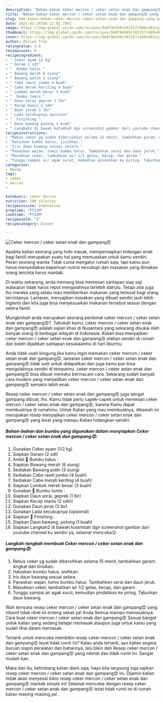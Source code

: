 ```yaml
---
description: "Bahan-bahan Ceker mercon / ceker setan enak dan gampang😍 yang enak dan Mudah Dibuat"
title: "Bahan-bahan Ceker mercon / ceker setan enak dan gampang😍 yang enak dan Mudah Dibuat"
slug: 846-bahan-bahan-ceker-mercon-ceker-setan-enak-dan-gampang-yang-enak-dan-mudah-dibuat
date: 2021-03-24T06:12:01.796Z
image: https://img-global.cpcdn.com/recipes/9e879e549c582157/680x482cq70/ceker-mercon-ceker-setan-enak-dan-gampang😍-foto-resep-utama.jpg
thumbnail: https://img-global.cpcdn.com/recipes/9e879e549c582157/680x482cq70/ceker-mercon-ceker-setan-enak-dan-gampang😍-foto-resep-utama.jpg
cover: https://img-global.cpcdn.com/recipes/9e879e549c582157/680x482cq70/ceker-mercon-ceker-setan-enak-dan-gampang😍-foto-resep-utama.jpg
author: Marion Tran
ratingvalue: 3.6
reviewcount: 9
recipeingredient:
- " Ceker ayam 12 kg"
- " Garam 2 sdt"
- "  Bumbu halus "
- " Bawang merah 6 siung"
- " Bawang putih 3 siung"
- " Cabe rawit jumbo 4 buah"
- " Cabe merah keriting 4 buah"
- " Lombok merah besar 3 buah"
- "  Bumbu tumis "
- " Daun serai geprek 1 lbr"
- " Kecap manis 2 sdm"
- " Daun jeruk 3 lbr"
- " Lada secukupnya opsional"
- "  Finishing "
- " Daun bawang potong 1 buah"
- " Langkah2 di bawah kutambah dgn screenshot gambar dari youtube channel ku sendiri ya selamat mencoba"
recipeinstructions:
- "Rebus ceker yg sudah dibersihkan selama 15 menit, tambahkan garam. Angkat dan tirisikan."
- "Haluskan bumbu halus, sisihkan."
- "Iris daun bawang sesuai selera."
- "Panaskan wajan, tumis bumbu halus. Tambahkan serai dan daun jeruk."
- "Masukkan ceker, tambahkan air 1/2 gelas, kecap, dan garam."
- "Tunggu sampai air agak surut, kemudian pindahkan ke piring. Taburkan daun bawang."
categories:
- Resep
tags:
- ceker
- mercon
- 

katakunci: ceker mercon  
nutrition: 290 calories
recipecuisine: Indonesian
preptime: "PT31M"
cooktime: "PT43M"
recipeyield: "2"
recipecategory: Dinner

---
```



![Ceker mercon / ceker setan enak dan gampang😍](https://img-global.cpcdn.com/recipes/9e879e549c582157/680x482cq70/ceker-mercon-ceker-setan-enak-dan-gampang😍-foto-resep-utama.jpg)

Apabila kalian seorang yang hobi masak, mempersiapkan hidangan enak bagi famili merupakan suatu hal yang memuaskan untuk kamu sendiri. Peran seorang  wanita Tidak cuma mengatur rumah saja, tapi kamu pun harus menyediakan keperluan nutrisi tercukupi dan masakan yang dimakan orang tercinta harus mantab.

Di waktu  sekarang, anda memang bisa memesan santapan siap saji walaupun tidak harus repot mengolahnya terlebih dahulu. Tetapi ada juga lho mereka yang selalu mau memberikan makanan yang terlezat bagi orang tercintanya. Lantaran, menyajikan masakan yang dibuat sendiri jauh lebih higienis dan kita juga bisa menyesuaikan makanan tersebut sesuai dengan selera famili. 



Mungkinkah anda merupakan seorang penikmat ceker mercon / ceker setan enak dan gampang😍?. Tahukah kamu, ceker mercon / ceker setan enak dan gampang😍 adalah sajian khas di Nusantara yang sekarang disukai oleh banyak orang di berbagai wilayah di Indonesia. Kalian bisa menyajikan ceker mercon / ceker setan enak dan gampang😍 olahan sendiri di rumah dan boleh dijadikan santapan kesukaanmu di hari liburmu.

Anda tidak usah bingung jika kamu ingin memakan ceker mercon / ceker setan enak dan gampang😍, lantaran ceker mercon / ceker setan enak dan gampang😍 tidak sulit untuk didapatkan dan juga kamu pun bisa mengolahnya sendiri di tempatmu. ceker mercon / ceker setan enak dan gampang😍 bisa dibuat memalui bermacam cara. Sekarang sudah banyak cara modern yang menjadikan ceker mercon / ceker setan enak dan gampang😍 semakin lebih enak.

Resep ceker mercon / ceker setan enak dan gampang😍 juga sangat gampang dibuat, lho. Kamu tidak perlu capek-capek untuk memesan ceker mercon / ceker setan enak dan gampang😍, karena Kamu dapat membuatnya di rumahmu. Untuk Kalian yang mau membuatnya, dibawah ini merupakan resep menyajikan ceker mercon / ceker setan enak dan gampang😍 yang lezat yang mampu Kalian hidangkan sendiri.

<!--inarticleads1-->

##### Bahan-bahan dan bumbu yang digunakan dalam menyiapkan Ceker mercon / ceker setan enak dan gampang😍:

1. Gunakan  Ceker ayam (1/2 kg)
1. Siapkan  Garam (2 sdt)
1. Ambil  🌸 Bumbu halus :
1. Siapkan  Bawang merah (6 siung)
1. Sediakan  Bawang putih (3 siung)
1. Sediakan  Cabe rawit jumbo (4 buah)
1. Sediakan  Cabe merah keriting (4 buah)
1. Siapkan  Lombok merah besar (3 buah)
1. Gunakan  🌸 Bumbu tumis :
1. Siapkan  Daun serai, geprek (1 lbr)
1. Siapkan  Kecap manis (2 sdm)
1. Gunakan  Daun jeruk (3 lbr)
1. Gunakan  Lada secukupnya (opsional)
1. Siapkan  🌸 Finishing :
1. Siapkan  Daun bawang, potong (1 buah)
1. Siapkan  Langkah2 di bawah kutambah dgn screenshot gambar dari youtube channel ku sendiri ya, selamat mencoba😉




<!--inarticleads2-->

##### Langkah-langkah membuat Ceker mercon / ceker setan enak dan gampang😍:

1. Rebus ceker yg sudah dibersihkan selama 15 menit, tambahkan garam. Angkat dan tirisikan.
1. Haluskan bumbu halus, sisihkan.
1. Iris daun bawang sesuai selera.
1. Panaskan wajan, tumis bumbu halus. Tambahkan serai dan daun jeruk.
1. Masukkan ceker, tambahkan air 1/2 gelas, kecap, dan garam.
1. Tunggu sampai air agak surut, kemudian pindahkan ke piring. Taburkan daun bawang.




Wah ternyata resep ceker mercon / ceker setan enak dan gampang😍 yang nikamt tidak ribet ini enteng sekali ya! Anda Semua mampu memasaknya. Cara buat ceker mercon / ceker setan enak dan gampang😍 Sesuai banget untuk kalian yang sedang belajar memasak ataupun juga untuk kamu yang sudah lihai dalam memasak.

Tertarik untuk mencoba membikin resep ceker mercon / ceker setan enak dan gampang😍 lezat tidak rumit ini? Kalau anda tertarik, ayo kalian segera buruan siapin peralatan dan bahannya, lalu bikin deh Resep ceker mercon / ceker setan enak dan gampang😍 yang nikmat dan tidak rumit ini. Sangat mudah kan. 

Maka dari itu, ketimbang kalian diam saja, hayo kita langsung saja sajikan resep ceker mercon / ceker setan enak dan gampang😍 ini. Dijamin kalian tiidak akan menyesal bikin resep ceker mercon / ceker setan enak dan gampang😍 mantab simple ini! Selamat mencoba dengan resep ceker mercon / ceker setan enak dan gampang😍 lezat tidak rumit ini di rumah kalian masing-masing,ya!.

